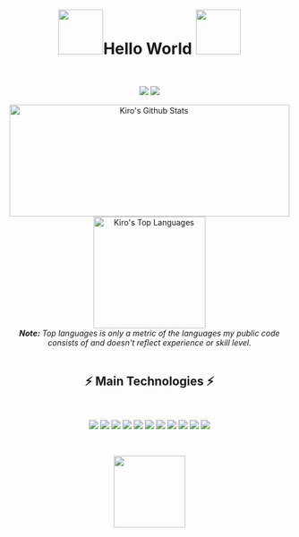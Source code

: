 <h1 align="center" color="#F0DB4F">
  <a href="#"><img src="https://i.gifer.com/origin/2d/2d4adaf81d4a24d3da1a5c93834e56b9_w200.gif" width="80"></a>Hello World
  <a href="#"><img src="https://i.gifer.com/origin/2d/2d4adaf81d4a24d3da1a5c93834e56b9_w200.gif" width="80"></a>
</h1>
<br/>
<p align="center">   
  <a href="mailto:sbaofu@gmail.com" target="_blank"><img src="https://img.shields.io/badge/-Email-0D1117?style=for-the-badge&logo=gmail&logoColor=F0DB4F"></a>
  <a href="https://www.instagram.com/therealsbaofu" target="_blank"><img src="https://img.shields.io/badge/-Instagram-0D1117?style=for-the-badge&logo=instagram&logoColor=F0DB4F"></a> 
</p>
<diV>
  <div align="center">
    <a href="#"><img alt="Kiro's Github Stats" src="https://github-readme-stats.vercel.app/api?username=Kirozai&show_icons=true&include_all_commits=true&count_private=true&theme=react&hide_border=true&bg_color=0D1117&title_color=F0DB4F&icon_color=F0DB4F" height="200" width="500"/></a>
    <a href="#"><img alt="Kiro's Top Languages" src="https://github-readme-stats.vercel.app/api/top-langs/?username=Kirozai&langs_count=10&layout=compact&theme=react&hide_border=true&bg_color=0D1117&title_color=F0DB4F&icon_color=F0DB4F&card_width=150" height="200"/></a>
    <br/>
    <i><b>Note:</b> Top languages is only a metric of the languages my public code consists of and doesn't reflect experience or skill level.</i>
  </div>
</div>
<br/>
<h2 align="center">⚡ Main Technologies ⚡</h2>
<br/>
<p align="center">
  <a href="#"><img src="https://img.shields.io/badge/-JavaScript-0D1117?style=flat-square&logo=javascript&logoColor=F0DB4F"></a>
  <a href="#"><img src="https://img.shields.io/badge/-TypeScript-0D1117?style=flat-square&logo=typescript&logoColor=F0DB4F"></a>
  <a href="#"><img src="https://img.shields.io/badge/-HTML5-0D1117?style=flat-square&logo=html5&logoColor=F0DB4F"></a>
  <a href="#"><img src="https://img.shields.io/badge/-CSS3-0D1117?style=flat-square&logo=css3&logoColor=F0DB4F"></a>
  <a href="#"><img src="https://img.shields.io/badge/-React-0D1117?style=flat-square&logo=react&logoColor=F0DB4F"></a>
  <a href="#"><img src="https://img.shields.io/badge/-Nodejs-0D1117?style=flat-square&logo=Node.js&logoColor=F0DB4F"></a>
  <a href="#"><img src="https://img.shields.io/badge/-Git-0D1117?style=flat-square&logo=git&logoColor=F0DB4F"></a>
  <a href="#"><img src="https://img.shields.io/badge/-MongoDB-0D1117?style=flat-square&logo=mongodb&logoColor=F0DB4F"></a>
  <a href="#"><img src="https://img.shields.io/badge/-MySQL-0D1117?style=flat-square&logo=mysql&logoColor=F0DB4F"></a>
  <a href="#"><img src="https://img.shields.io/badge/SQL%20-%230D1117.svg?style=flat-square&logo=amazon-dynamodb&logoColor=F0DB4F"></a>
  <a href="#"><img src="https://img.shields.io/badge/-GitHub-0D1117?style=flat-square&logo=github&logoColor=F0DB4F"></a>
</p>

<br/>

<p align="center">
  <a href="#"><img src="https://media.giphy.com/media/vmGjjH1XOjViEfbBfZ/giphy.gif" width="128"></a>
</p>

